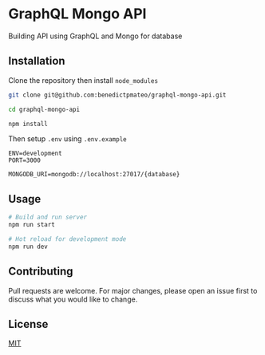 # GraphQL Mongo API

Building API using GraphQL and Mongo for database

## Installation

Clone the repository then install `node_modules`

```bash
git clone git@github.com:benedictpmateo/graphql-mongo-api.git

cd graphql-mongo-api

npm install
```

Then setup `.env` using `.env.example`

```env
ENV=development
PORT=3000

MONGODB_URI=mongodb://localhost:27017/{database}
```

## Usage

```python
# Build and run server
npm run start

# Hot reload for development mode
npm run dev
```

## Contributing
Pull requests are welcome. For major changes, please open an issue first to discuss what you would like to change.

## License
[MIT](https://github.com/benedictpmateo/graphql-mongo-api/blob/master/LICENSE)